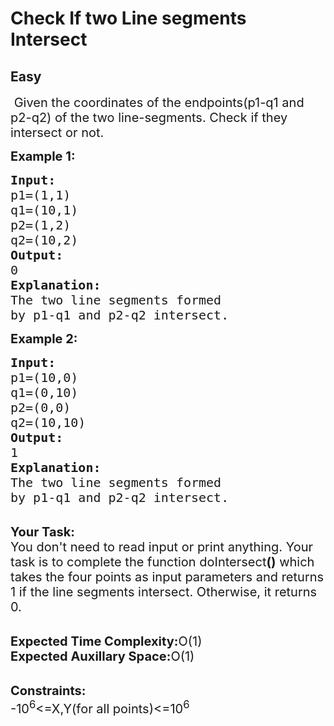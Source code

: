 # Check If two Line segments Intersect
## Easy
<div class="problems_problem_content__Xm_eO"><p><span style="font-size:20px">&nbsp;Given the coordinates of the endpoints(p1-q1 and p2-q2) of the two line-segments. Check if they intersect or not.</span></p>

<p><strong><span style="font-size:20px">Example 1:</span></strong></p>

<pre><span style="font-size:20px"><strong>Input:</strong>
p1=(1,1)
q1=(10,1)
p2=(1,2)
q2=(10,2)
<strong>Output:</strong>
0
<strong>Explanation:</strong>
The two line segments formed 
by p1-q1 and p2-q2 intersect.</span></pre>

<p><strong><span style="font-size:20px">Example 2:</span></strong></p>

<pre><span style="font-size:20px"><strong>Input:</strong>
p1=(10,0)
q1=(0,10)
p2=(0,0)
q2=(10,10)
<strong>Output:</strong>
1
<strong>Explanation:</strong>
The two line segments formed 
by p1-q1 and p2-q2 intersect.</span></pre>

<p><br>
<span style="font-size:20px"><strong>Your Task:</strong><br>
You don't need to read input or print anything. Your task is to complete the function doIntersect<strong>()</strong> which takes the four points as input parameters and returns 1 if the line segments intersect. Otherwise, it returns 0.</span></p>

<p><br>
<span style="font-size:20px"><strong>Expected Time Complexity:</strong>O(1)<br>
<strong>Expected Auxillary Space:</strong>O(1)</span><br>
&nbsp;</p>

<p><span style="font-size:20px"><strong>Constraints:</strong><br>
-10<sup>6</sup>&lt;=X,Y(for all points)&lt;=10<sup>6</sup></span></p>
</div>